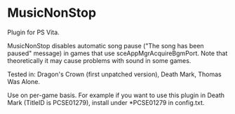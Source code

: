 # MusicNonStop
Plugin for PS Vita.

MusicNonStop disables automatic song pause ("The song has been paused" message) in games that use sceAppMgrAcquireBgmPort. Note that theoretically it may cause problems with sound in some games.

Tested in:
 Dragon's Crown (first unpatched version), Death Mark, Thomas Was Alone.
 
Use on per-game basis. For example if you want to use this plugin in Death Mark (TitleID is PCSE01279), install under *PCSE01279 in config.txt.
